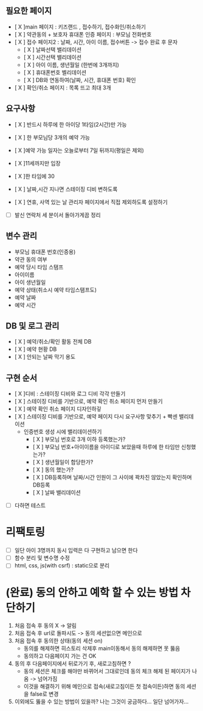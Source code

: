 ## 필요한 페이지
- [ X ]main 페이지 : 키즈랜드 , 접수하기, 접수화인/취소하기
- [ X ] 약관동의 + 보호자 휴대폰 인증 페이지 : 부모님 전화번호
- [ X ] 접수 페이지2 : 날짜, 시간, 아이 이름, 접수버튼 -> 접수 완료 후 문자
    - [ X ] 날짜선택 밸리데이션 
    - [ X ] 시간선택 밸리데이션
    - [ X ] 아이 이름, 생년월일 (한번에 3개까지)
    - [ X ] 휴대폰번호 벨리데이션
    - [ X ] DB와 연동하여(날짜, 시간, 휴대폰 번호) 확인
- [ X ] 확인/취소 페이지 : 목록 뜨고 최대 3개

## 요구사항
- [ X ] 반드시 하루에 한 아이당 1타임(2시간)만 가능
- [ X ] 한 부모님당 3개의 예약 가능
- [ X ]예약 가능 일자는 오늘로부터 7일 뒤까지(평일은 제외)
- [ X ]11세까지만 입장
- [ X ]한 타임에 30

- [ X ] 날짜,시간 지나면 스테이징 디비 변하도록
- [ X ] 연휴, 사역 있는 날 관리자 페이지에서 직접 제외하도록 설정하기
- [  ] 발신 연락처 세 분이서 돌아가게끔 정리

## 변수 관리
- 부모님 휴대폰 번호(인증용)
- 약관 동의 여부
- 예약 당시 타임 스탬프
- 아이이름
- 아이 생년월일
- 예약 상태(취소시 예약 타임스탬프도)
- 예약 날짜
- 예약 시간

## DB 및 로그 관리
- [ X ] 예약/취소/확인 활동 전체 DB
- [ X ] 예약 현황 DB
- [ X ] 안되는 날짜 막기 용도

## 구현 순서
  - [ X ]디비 : 스테이징 디비와 로그 디비 각각 만들기
  - [ X ] 스테이징 디비를 기반으로, 예약 확인 취소 페이지 먼저 만들기
  - [ X ] 예약 확인 취소 페이지 디자인하깋
  - [ X ] 스테이징 디비를 기반으로, 예약 페이지 다시 요구사항 맞추기 + 빡센 밸리데이션
    - 인증번호 생성 시에 밸리데이션하기
      - [ X ] 부모님 번호로 3개 이하 등록했는가?
      - [ X ] 부모님 번호+아이이름을 아이디로 보았을때 하루에 한 타임만 신청했는가?
      - [ X ] 생년월일이 합당한가?
      - [ X ] 동의 했는가?
      - [ X ] DB등록하며 날짜/시간 인원이 그 사이에 꽉차진 않았는지 확인하며 DB등록
      - [ X ] 날짜 밸리데이션
  - [  ] 다하면 테스트

# 리팩토링
- [  ] 일단 아이 3명까지 동시 입력은 다 구현하고 남으면 한다
- [  ] 함수 분리 및 변수명 수정
- [  ] html, css, js(with csrf) : static으로 분리 

# (완료) 동의 안하고 예학 할 수 있는 방법 차단하기
1. 처음 접속 후 동의 X -> 알림
2. 처음 접속 후 url로 돌파시도 -> 동의 세션없으면 메인으로
3. 처음 접속 후 동의한 상태(동의 세션 on)
   - 동의를 해제하면 히스토리 삭제후 main이동해서 동의 해제하면 못 뚫음
   - 동의하고 다음페이지 가는 건 OK
4. 동의 후 다음페이지에서 뒤로가기 후, 새로고침하면 ?
   - 동의 세션은 체크를 해야만 바뀌어서 그대로인데 동의 체크 해제 된 페이지가 나옴 -> 넘어가짐 
   - 이것을 해결하기 위해 메인으로 접속(새로고침이든 첫 접속이든)하면 동의 세션을 false로 변경 
5. 이외에도 뚫을 수 있는 방법이 있을까? 나는 그것이 궁금하다... 일단 넘어가자...
  